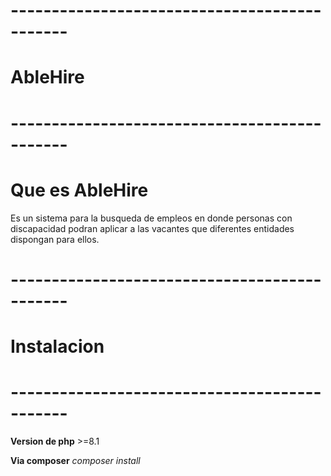 # ---------------------------------------------
#                   AbleHire
# ---------------------------------------------
#   Que es AbleHire
 
 Es un sistema para la busqueda de empleos en donde personas con discapacidad podran aplicar
 a las vacantes que diferentes entidades dispongan para ellos.

# ---------------------------------------------
#   Instalacion
# ---------------------------------------------
**Version de php**
     >=8.1

**Via composer**
*composer install*